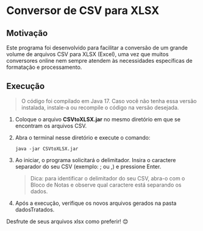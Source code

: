 # Conversor de CSV para XLSX

## Motivação
Este programa foi desenvolvido para facilitar a conversão de um grande volume de arquivos CSV para XLSX (Excel), uma vez que muitos conversores online nem sempre atendem às necessidades específicas de formatação e processamento.

## Execução

> O código foi compilado em Java 17. Caso você não tenha essa versão instalada, instale-a ou recompile o código na versão desejada.

1. Coloque o arquivo **CSVtoXLSX.jar** no mesmo diretório em que se encontram os arquivos CSV.
2. Abra o terminal nesse diretório e execute o comando:
   ```
   java -jar CSVtoXLSX.jar
   ```
3. Ao iniciar, o programa solicitará o delimitador. Insira o caractere separador do seu CSV (exemplo: ; ou ,) e pressione Enter.

    > Dica: para identificar o delimitador do seu CSV, abra-o com o Bloco de Notas e observe qual caractere está separando os dados.

4. Após a execução, verifique os novos arquivos gerados na pasta dadosTratados.

Desfrute de seus arquivos xlsx como preferir! 😊
